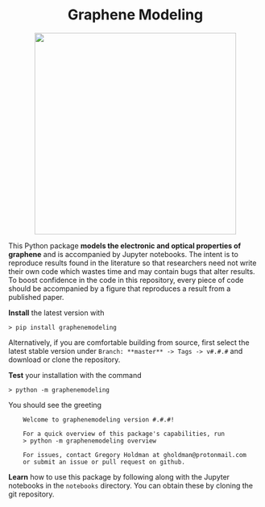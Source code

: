<h1><center>Graphene Modeling</center></h1>

<center><img src='https://github.com/gholdman1/graphenemodeling/blob/master/notebooks/images/overview.png' width=400px /></center>

This Python package **models the electronic and optical properties of graphene** and is accompanied by Jupyter notebooks. The intent is to reproduce results found in the literature so that researchers need not write their own code which wastes time and may contain bugs that alter results. To boost confidence in the code in this repository, every piece of code should be accompanied by a figure that reproduces a result from a published paper.

**Install** the latest version with

```
> pip install graphenemodeling
```

Alternatively, if you are comfortable building from source, first select the latest stable version under `Branch: **master** -> Tags -> v#.#.#` and download or clone the repository.

**Test** your installation with the command

```
> python -m graphenemodeling
```

You should see the greeting

```
	Welcome to graphenemodeling version #.#.#!

    For a quick overview of this package's capabilities, run
    > python -m graphenemodeling overview

    For issues, contact Gregory Holdman at gholdman@protonmail.com
    or submit an issue or pull request on github.

```

**Learn** how to use this package by following along with the Jupyter notebooks in the `notebooks` directory. You can obtain these by cloning the git repository.
